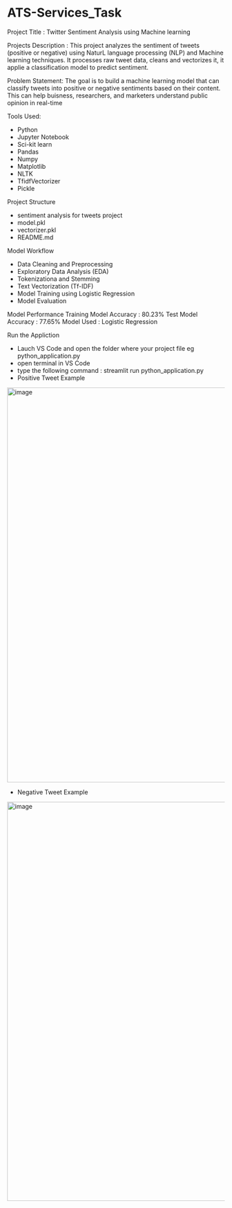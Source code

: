 # ATS-Services_Task

Project Title : Twitter Sentiment Analysis using Machine learning

Projects Description :
This project analyzes the sentiment of tweets (positive or negative) using NaturL language processing (NLP) and Machine learning techniques. It processes raw tweet data, cleans and vectorizes it, it applie a classification model to predict sentiment.


Problem Statement:
The goal is to build a machine learning model that can classify tweets into positive or negative sentiments based on their content. This can help buisness, researchers, and marketers understand public opinion in real-time

Tools Used:
- Python
- Jupyter Notebook
- Sci-kit learn
- Pandas
- Numpy
- Matplotlib
- NLTK
- TfidfVectorizer
- Pickle

Project Structure
- sentiment analysis for tweets project
- model.pkl
- vectorizer.pkl
- README.md

Model Workflow
- Data Cleaning and Preprocessing
- Exploratory Data Analysis (EDA)
- Tokenizationa and Stemming
- Text Vectorization (Tf-IDF)
- Model Training using Logistic Regression
- Model Evaluation

Model Performance
Training Model Accuracy : 80.23%
Test Model Accuracy : 77.65%
Model Used : Logistic Regression

Run the Appliction
- Lauch VS Code and open the folder where your project file eg python_application.py
- open terminal in VS Code
- type the following command : streamlit run python_application.py
- Positive Tweet Example
  
<img width="1913" height="913" alt="image" src="https://github.com/user-attachments/assets/f40ef4ae-5597-4527-91eb-659d297ff562" />

- Negative Tweet Example

<img width="1909" height="923" alt="image" src="https://github.com/user-attachments/assets/80695915-2deb-4f86-abc0-7ab796a4ba21" />


